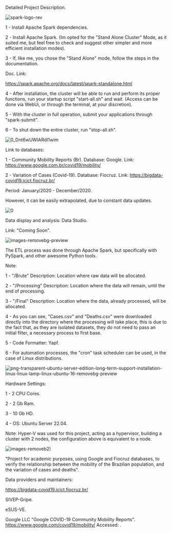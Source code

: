 Detailed Project Description.

![spark-logo-rev](https://user-images.githubusercontent.com/76137086/174940667-b6b5f635-71a4-434d-8e1b-e9c8e83acee0.svg)


1 - Install Apache Spark dependencies.

2 - Install Apache Spark. (Im opted for the "Stand Alone Cluster" Mode, as it suited me, but feel free to check and suggest other simpler and more efficient installation modes).

3 - If, like me, you chose the "Stand Alone" mode, follow the steps in the documentation.

Doc. Link:

https://spark.apache.org/docs/latest/spark-standalone.html

4 - After installation, the cluster will be able to run and perform its proper functions, run your startup script "start-all.sh" and wait. (Access can be done via WebUi, or through the terminal, at your discretion).

5 - With the cluster in full operation, submit your applications through "spark-submit".

6 - To shut down the entire cluster, run "stop-all.sh".


![0_Dnt6wUWlARdI1wim](https://user-images.githubusercontent.com/76137086/174943043-f9a2b98b-a2eb-41db-a167-9db342350dda.png)


Link to databases:

1 - Community Mobility Reports (Br).
Database: Google.
Link: https://www.google.com.br/covid19/mobility/
 
2 - Variation of Cases (Covid-19).
Database: Fiocruz.
Link: https://bigdata-covid19.icict.fiocruz.br/

Period: January/2020 - December/2020.

However, it can be easily extrapolated, due to constant data updates.


![0](https://user-images.githubusercontent.com/76137086/174943501-d5fd7b9d-31a0-41ba-bad4-cc47fb9299a4.png)


Data display and analysis: Data Studio.

Link: "Coming Soon".


 ![images-removebg-preview](https://user-images.githubusercontent.com/76137086/174942117-e71f2707-54ac-4c9d-996d-7fddb1b1f1c4.png)


The ETL process was done through Apache Spark, but specifically with PySpark, and other awesome Python tools.

Note:

1 - "/Brute"
Description: Location where raw data will be allocated.

2 - "/Processing"
Description: Location where the data will remain, until the end of processing.

3 - "/Final"
Description: Location where the data, already processed, will be allocated.

4 -  As you can see, "Cases.csv" and "Deaths.csv" were downloaded directly into the directory where the processing will take place, this is due to the fact that, as they are isolated datasets, they do not need to pass an initial filter, a necessary process to first base.

5 -  Code Formatter: Yapf.

6 -  For automation processes, the "cron" task scheduler can be used, in the case of Linux distributions.


![png-transparent-ubuntu-server-edition-long-term-support-installation-linux-linux-lamp-linux-ubuntu-16-removebg-preview](https://user-images.githubusercontent.com/76137086/175204618-59d2eb0b-4973-403e-9549-2956eaeaa177.png)


Hardware Settings:

1 - 2 CPU Cores.

2 - 2 Gb Ram.

3 - 10 Gb HD.

4 - OS: Ubuntu Server 22.04.

Note: Hyper-V was used for this project, acting as a hypervisor, building a cluster with 2 nodes, the configuration above is equivalent to a node.


![images-removeb2)](https://user-images.githubusercontent.com/76137086/174941919-db3bd0a0-cc4b-44d1-8f09-66e1b1d0b325.png)


"Project for academic purposes, using Google and Fiocruz databases, to verify the relationship between the mobility of the Brazilian population, and the variation of cases and deaths".

Data providers and maintainers:

https://bigdata-covid19.icict.fiocruz.br/

SIVEP-Gripe.

eSUS-VE.

Google LLC "Google COVID-19 Community Mobility Reports".
https://www.google.com/covid19/mobility/ Accessed: <date>.